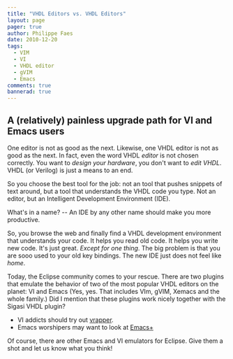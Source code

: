 ```yaml
---
title: "VHDL Editors vs. VHDL Editors"
layout: page 
pager: true
author: Philippe Faes
date: 2010-12-20
tags: 
  - VIM
  - VI
  - VHDL editor
  - gVIM
  - Emacs
comments: true
bannerad: true
---
```


## A (relatively) painless upgrade path for VI and Emacs users

One editor is not as good as the next. Likewise, one VHDL editor is not as good as the next. In fact, even the word VHDL <em>editor</em> is not chosen correctly. You want to <em>design your hardware</em>, you don't want to <em>edit VHDL</em>. VHDL (or Verilog) is just a means to an end. 

So you choose the best tool for the job: not an tool that pushes snippets of text around, but a tool that understands the VHDL code you type. Not an editor, but an Intelligent Development Environment (IDE). 

What's in a name? -- An IDE by any other name should make you more productive.

So, you browse the web and finally find a VHDL development environment that understands your code. It helps you read old code. It helps you write new code. It's just great. <em>Except for one thing</em>. The big problem is that you are sooo used to your old key bindings. The new IDE just does not feel like <em>home</em>.

Today, the Eclipse community comes to your rescue. There are two plugins that emulate the behavior of two of the most popular VHDL editors on the planet: VI and Emacs (Yes, yes. That includes VIm, gVIM, Xemacs and the whole family.) Did I mention that these plugins work nicely together with the Sigasi VHDL plugin?

<ul>
<li>VI addicts should try out <a href="http://vrapper.sourceforge.net/home/">vrapper</a>.
<li>Emacs worshipers may want to look at <a href="http://marketplace.eclipse.org/content/emacs">Emacs+</a>
</ul>

Of course, there are other Emacs and VI emulators for Eclipse. Give them a shot and let us know what you think!